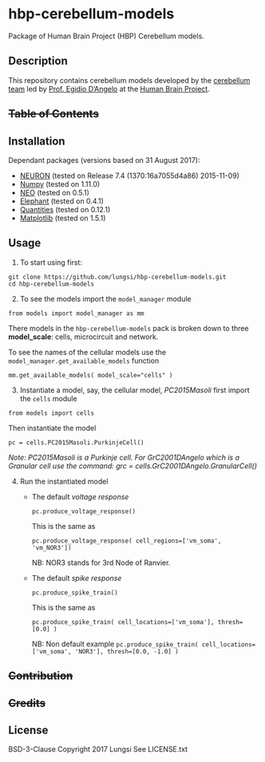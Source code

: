 # hbp-cerebellum-models
Package of Human Brain Project (HBP) Cerebellum models.

## Description
This repository contains cerebellum models developed by the [cerebellum team](https://collab.humanbrainproject.eu/#/collab/375/nav/3408) led by [Prof. Egidio D’Angelo](http://www-5.unipv.it/dangelo/?page_id=295) at the [Human Brain Project](https://www.humanbrainproject.eu/en/).



## ~~Table of Contents~~

## Installation
Dependant packages (versions based on 31 August 2017):
- [NEURON](https://www.neuron.yale.edu/neuron/download) (tested on Release 7.4 (1370:16a7055d4a86) 2015-11-09)
- [Numpy](http://www.numpy.org/) (tested on 1.11.0)
- [NEO](https://github.com/NeuralEnsemble/python-neo) (tested on 0.5.1)
- [Elephant](https://pypi.python.org/pypi/elephant) (tested on 0.4.1)
- [Quantities](https://github.com/python-quantities/python-quantities) (tested on 0.12.1)
- [Matplotlib](https://matplotlib.org/users/installing.html) (tested on 1.5.1)

## Usage
1. To start using first:
```
git clone https://github.com/lungsi/hbp-cerebellum-models.git
cd hbp-cerebellum-models
```

2. To see the models import the `model_manager` module
```
from models import model_manager as mm
```

There models in the `hbp-cerebellum-models` pack is broken down to three **model_scale**: cells, microcircuit and network.

To see the names of the cellular models use the `model_manager.get_available_models` function
```
mm.get_available_models( model_scale="cells" )
```

3. Instantiate a model, say, the cellular model, *PC2015Masoli*
first import the `cells` module
```
from models import cells
```
Then instantiate the model
```
pc = cells.PC2015Masoli.PurkinjeCell()
```
*Note: PC2015Masoli is a Purkinje cell. For GrC2001DAngelo which is a Granular cell use the command: grc = cells.GrC2001DAngelo.GranularCell()*

4. Run the instantiated model
   - The default *voltage response*
     ```
     pc.produce_voltage_response()
     ```
     This is the same as
     ```
     pc.produce_voltage_response( cell_regions=['vm_soma', 'vm_NOR3'])
     ```
     NB: NOR3 stands for 3rd Node of Ranvier.

   - The default *spike response*
     ```
     pc.produce_spike_train()
     ```
     This is the same as
     ```
     pc.produce_spike_train( cell_locations=['vm_soma'], thresh=[0.0] )
     ```
     NB: Non default example `pc.produce_spike_train( cell_locations=['vm_soma', 'NOR3'], thresh=[0.0, -1.0] )`

## ~~Contribution~~

## ~~Credits~~

## License
BSD-3-Clause
Copyright 2017 Lungsi
See LICENSE.txt
